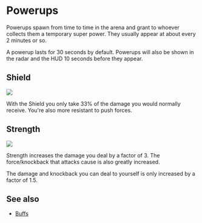 Powerups
========

Powerups spawn from time to time in the arena and grant to whoever collects them a temporary super power. They usually appear at about every 2 minutes or so.

A powerup lasts for 30 seconds by default. Powerups will also be shown in the radar and the HUD 10 seconds before they appear.

Shield
------

![](http://pics.nexuizninjaz.com/images/l2ycopxlaclk58xpvek8.jpg)

With the Shield you only take 33% of the damage you would normally receive. You're also more resistant to push forces.

Strength
--------

![](http://pics.nexuizninjaz.com/images/suftloljmy2uaj2p2mrv.jpg)

Strength increases the damage you deal by a factor of 3. The force/knockback that attacks cause is also greatly increased.

The damage and knockback you can deal to yourself is only increased by a factor of 1.5.

See also
--------
* [Buffs](Buffs)